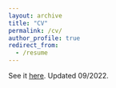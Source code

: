 ```yaml
---
layout: archive
title: "CV"
permalink: /cv/
author_profile: true
redirect_from:
  - /resume
---
```


See it <u><a href="https://gabrieltwallin.github.io/files/AcademicCV_Wallin.pdf">here</a></u>. Updated 09/2022.
<br/>
